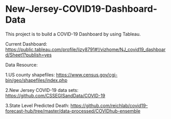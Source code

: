 # New-Jersey-COVID19-Dashboard-Data

This project is to build a COVID-19 Dashboard by using Tableau.

Current Dashboard: https://public.tableau.com/profile/lizy8791#!/vizhome/NJ_covid19_dashboard/Sheet1?publish=yes

Data Resource:

1.US county shapefiles: https://www.census.gov/cgi-bin/geo/shapefiles/index.php

2.New Jersey COVID-19 data sets: https://github.com/CSSEGISandData/COVID-19

3.State Level Predicted Death: https://github.com/reichlab/covid19-forecast-hub/tree/master/data-processed/COVIDhub-ensemble
